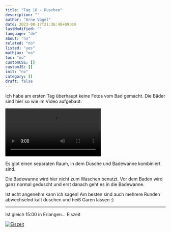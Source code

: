 ```yaml
---
title: "Tag 18 - Duschen"
description: ""
author: "Arne Vogel"
date: 2023-08-17T21:36:48+09:00
lastModified: ""
language: "de"
about: "no"
related: "no"
listed: "yes"
mathjax: "no"
toc: "no"
customCSS: []
customJS: []
init: "no"
category: []
draft: false
---
```



Ich habe am ersten Tag überhaupt keine Fotos vom Bad gemacht.
Die Bäder sind hier so wie im Video aufgebaut:

<video controls loop src="bad.mp4"></video>

Es gibt einen separaten Raum, in dem Dusche und Badewanne kombiniert sind.


Die Badewanne wird hier nicht zum Waschen benutzt.
Vor dem Baden wird ganz normal geduscht und erst danach geht es in die Badewanne.

Ist echt angenehm kann ich sagen!
Am besten sind auch mehrere Runden abwechselnd kalt duschen und heiß Garen lassen :)

---

Ist gleich 15:00 in Erlangen… Eiszeit

[![Eiszeit](eiszeit-small.jpg)](eiszeit.jpg)
